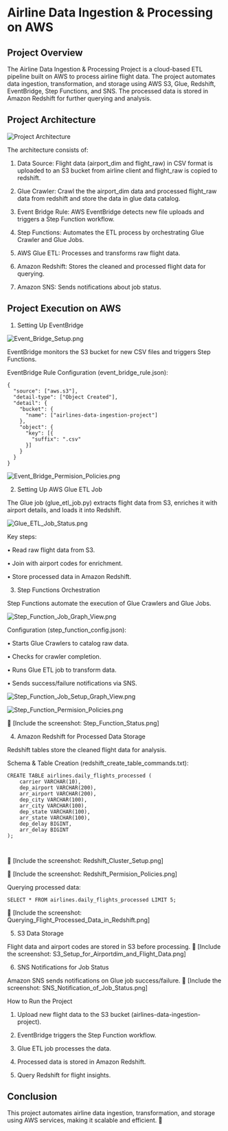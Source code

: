 # Airline Data Ingestion & Processing on AWS

## Project Overview

The Airline Data Ingestion & Processing Project is a cloud-based ETL pipeline built on AWS to process airline flight data. The project automates data ingestion, transformation, and storage using AWS S3, Glue, Redshift, EventBridge, Step Functions, and SNS. The processed data is stored in Amazon Redshift for further querying and analysis.

## Project Architecture

![Project Architecture](https://github.com/Kaushik-Puttaswamy/Airline-Data-Ingestion-Processing-on-AWS/blob/main/Project%20Architecture.png)

The architecture consists of:

1.	Data Source: Flight data (airport_dim and flight_raw) in CSV format is uploaded to an S3 bucket from airline client and flight_raw is copied to redshift.

2.	Glue Crawler: Crawl the the airport_dim data and processed flight_raw data from redshift and store the data in glue data catalog.
 
3.	Event Bridge Rule: AWS EventBridge detects new file uploads and triggers a Step Function workflow.
 
4.	Step Functions: Automates the ETL process by orchestrating Glue Crawler and Glue Jobs.
 
5.	AWS Glue ETL: Processes and transforms raw flight data.
 
6.	Amazon Redshift: Stores the cleaned and processed flight data for querying.
 
7.	Amazon SNS: Sends notifications about job status.

## Project Execution on AWS

1. Setting Up EventBridge

![Event_Bridge_Setup.png](https://github.com/Kaushik-Puttaswamy/Airline-Data-Ingestion-Processing-on-AWS/blob/main/Project%20execution%20screenshot%20on%20AWS/Event_Bridge_Setup.png)

EventBridge monitors the S3 bucket for new CSV files and triggers Step Functions.

EventBridge Rule Configuration (event_bridge_rule.json):

```
{
  "source": ["aws.s3"],
  "detail-type": ["Object Created"],
  "detail": {
    "bucket": {
      "name": ["airlines-data-ingestion-project"]
    },
    "object": {
      "key": [{
        "suffix": ".csv"
      }]
    }
  }
}
```
![Event_Bridge_Permision_Policies.png](https://github.com/Kaushik-Puttaswamy/Airline-Data-Ingestion-Processing-on-AWS/blob/main/Project%20execution%20screenshot%20on%20AWS/Event_Bridge_Permision_Policies.png)

2. Setting Up AWS Glue ETL Job

The Glue job (glue_etl_job.py) extracts flight data from S3, enriches it with airport details, and loads it into Redshift.

![Glue_ETL_Job_Status.png](https://github.com/Kaushik-Puttaswamy/Airline-Data-Ingestion-Processing-on-AWS/blob/main/Project%20execution%20screenshot%20on%20AWS/Glue_ETL_Job_Status.png)

Key steps:
	
 •	Read raw flight data from S3.
	
 •	Join with airport codes for enrichment.
	
 •	Store processed data in Amazon Redshift.

3. Step Functions Orchestration

Step Functions automate the execution of Glue Crawlers and Glue Jobs.

![Step_Function_Job_Graph_View.png](https://github.com/Kaushik-Puttaswamy/Airline-Data-Ingestion-Processing-on-AWS/blob/main/Project%20execution%20screenshot%20on%20AWS/Step_Function_Job_Graph_View.png)

Configuration (step_function_config.json):
	
 •	Starts Glue Crawlers to catalog raw data.
	
 •	Checks for crawler completion.
	
 •	Runs Glue ETL job to transform data.
	
 •	Sends success/failure notifications via SNS.


![Step_Function_Job_Setup_Graph_View.png](https://github.com/Kaushik-Puttaswamy/Airline-Data-Ingestion-Processing-on-AWS/blob/main/Project%20execution%20screenshot%20on%20AWS/Step_Function_Job_Setup_Graph_View.png)

![Step_Function_Permision_Policies.png](https://github.com/Kaushik-Puttaswamy/Airline-Data-Ingestion-Processing-on-AWS/blob/main/Project%20execution%20screenshot%20on%20AWS/Step_Function_Permision_Policies.png)

📌 [Include the screenshot: Step_Function_Status.png]

4. Amazon Redshift for Processed Data Storage

Redshift tables store the cleaned flight data for analysis.

Schema & Table Creation (redshift_create_table_commands.txt):

```
CREATE TABLE airlines.daily_flights_processed (
    carrier VARCHAR(10),
    dep_airport VARCHAR(200),
    arr_airport VARCHAR(200),
    dep_city VARCHAR(100),
    arr_city VARCHAR(100),
    dep_state VARCHAR(100),
    arr_state VARCHAR(100),
    dep_delay BIGINT,
    arr_delay BIGINT
);



```
📌 [Include the screenshot: Redshift_Cluster_Setup.png]

📌 [Include the screenshot: Redshift_Permision_Policies.png]

Querying processed data:

```
SELECT * FROM airlines.daily_flights_processed LIMIT 5;

```
📌 [Include the screenshot: Querying_Flight_Processed_Data_in_Redshift.png]

5. S3 Data Storage

Flight data and airport codes are stored in S3 before processing.
📌 [Include the screenshot: S3_Setup_for_Airportdim_and_Flight_Data.png]

6. SNS Notifications for Job Status

Amazon SNS sends notifications on Glue job success/failure.
📌 [Include the screenshot: SNS_Notification_of_Job_Status.png]


How to Run the Project
	
 1.	Upload new flight data to the S3 bucket (airlines-data-ingestion-project).
	
 2.	EventBridge triggers the Step Function workflow.
	
 3.	Glue ETL job processes the data.
	
 4.	Processed data is stored in Amazon Redshift.
	
 5.	Query Redshift for flight insights.

## Conclusion

This project automates airline data ingestion, transformation, and storage using AWS services, making it scalable and efficient. 🚀

